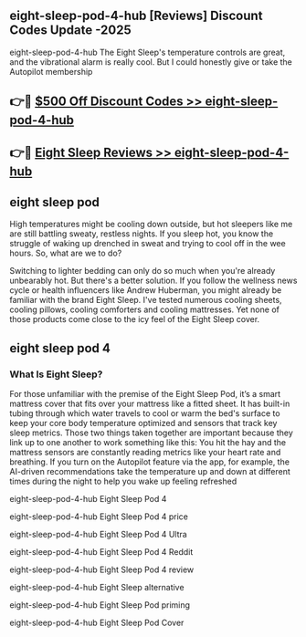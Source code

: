 ## eight-sleep-pod-4-hub [Reviews​] Discount Codes Update -2025

eight-sleep-pod-4-hub The Eight Sleep's temperature controls are great, and the vibrational alarm is really cool. But I could honestly give or take the Autopilot membership

## 👉🔴 [$500 Off Discount Codes >> eight-sleep-pod-4-hub](http://download.freeplayer.one?title=eight-sleep-pod-4-hub&ref=18-ES)

## 👉🔴 [Eight Sleep Reviews >> eight-sleep-pod-4-hub](http://download.freeplayer.one?title=eight-sleep-pod-4-hub&ref=18-ES)

## eight sleep pod

High temperatures might be cooling down outside, but hot sleepers like me are still battling sweaty, restless nights. If you sleep hot, you know the struggle of waking up drenched in sweat and trying to cool off in the wee hours. So, what are we to do?

Switching to lighter bedding can only do so much when you're already unbearably hot. But there's a better solution. If you follow the wellness news cycle or health influencers like Andrew Huberman, you might already be familiar with the brand Eight Sleep. I've tested numerous cooling sheets, cooling pillows, cooling comforters and cooling mattresses. Yet none of those products come close to the icy feel of the Eight Sleep cover.

## eight sleep pod 4

### What Is Eight Sleep?

For those unfamiliar with the premise of the Eight Sleep Pod, it’s a smart mattress cover that fits over your mattress like a fitted sheet. It has built-in tubing through which water travels to cool or warm the bed's surface to keep your core body temperature optimized and sensors that track key sleep metrics. Those two things taken together are important because they link up to one another to work something like this: You hit the hay and the mattress sensors are constantly reading metrics like your heart rate and breathing. If you turn on the Autopilot feature via the app, for example, the AI-driven recommendations take the temperature up and down at different times during the night to help you wake up feeling refreshed

eight-sleep-pod-4-hub Eight Sleep Pod 4

eight-sleep-pod-4-hub Eight Sleep Pod 4 price

eight-sleep-pod-4-hub Eight Sleep Pod 4 Ultra

eight-sleep-pod-4-hub Eight Sleep Pod 4 Reddit

eight-sleep-pod-4-hub Eight Sleep Pod 4 review

eight-sleep-pod-4-hub Eight Sleep alternative

eight-sleep-pod-4-hub Eight Sleep Pod priming

eight-sleep-pod-4-hub Eight Sleep Pod Cover